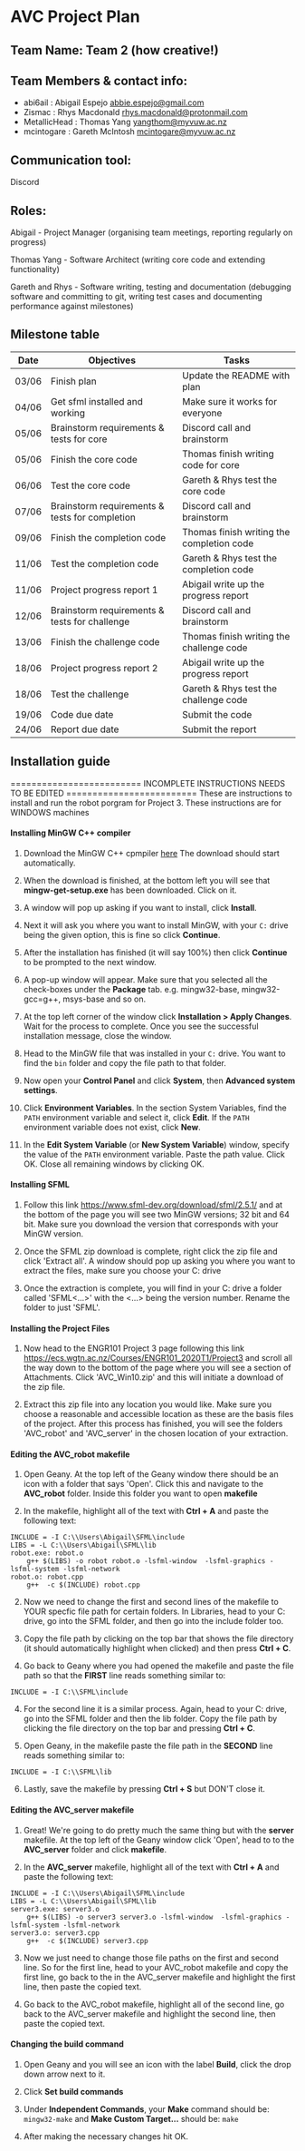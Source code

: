 # AVC Project Plan

## Team Name: Team 2 (how creative!)

## Team Members & contact info:
- abi6ail : Abigail Espejo abbie.espejo@gmail.com
- Zismac : Rhys Macdonald rhys.macdonald@protonmail.com
- MetallicHead : Thomas Yang yangthom@myvuw.ac.nz
- mcintogare : Gareth McIntosh mcintogare@myvuw.ac.nz

## Communication tool:
Discord

## Roles:
Abigail - Project Manager (organising team meetings, reporting regularly on progress)

Thomas Yang - Software Architect (writing core code and extending functionality)

Gareth and Rhys - Software writing, testing and documentation (debugging software and committing to
git, writing test cases and documenting performance against milestones)

## Milestone table

Date | Objectives | Tasks
--- | --- | ---
 03/06 | Finish plan | Update the README with plan
 04/06 | Get sfml installed and working | Make sure it works for everyone
 05/06 | Brainstorm requirements & tests for core | Discord call and brainstorm
 05/06 | Finish the core code | Thomas finish writing code for core 
 06/06 | Test the core code | Gareth & Rhys test the core code
 07/06 | Brainstorm requirements & tests for completion | Discord call and brainstorm
 09/06 | Finish the completion code | Thomas finish writing the completion code
 11/06 | Test the completion code | Gareth & Rhys test the completion code
 11/06 | Project progress report 1 | Abigail write up the progress report
 12/06 | Brainstorm requirements & tests for challenge | Discord call and brainstorm
 13/06 | Finish the challenge code | Thomas finish writing the challenge code
 18/06 | Project progress report 2 | Abigail write up the progress report
 18/06 | Test the challenge | Gareth & Rhys test the challenge code
 19/06 | Code due date | Submit the code
 24/06 | Report due date | Submit the report
 
 ## Installation guide
========================= INCOMPLETE INSTRUCTIONS NEEDS TO BE EDITED =========================
These are instructions to install and run the robot
porgram for Project 3. These instructions are for WINDOWS machines

#### Installing MinGW C++ compiler
1) Download the MinGW C++ cpmpiler [here](https://sourceforge.net/projects/mingw-w64/files/Toolchains%20targetting%20Win32/Personal%20Builds/mingw-builds/7.3.0/threads-posix/dwarf/i686-7.3.0-release-posix-dwarf-rt_v5-rev0.7z/download) The download should start automatically.

2) When the download is finished, at the bottom left you will see that **mingw-get-setup.exe** has been downloaded. Click on it.

3) A window will pop up asking if you want to install, click **Install**.

4) Next it will ask you where you want to install MinGW, with your `C:` drive being the given option, this is fine so click **Continue**.

5) After the installation has finished (it will say 100%) then click **Continue** to be prompted to the next window.

6) A pop-up window will appear. Make sure that you selected all the check-boxes under the **Package** tab. e.g. mingw32-base, mingw32-gcc=g++, msys-base and so on.

7) At the top left corner of the window click **Installation > Apply Changes**. Wait for the process to complete. Once you see the successful installation message, close the window.

8) Head to the MinGW file that was installed in your `C:` drive. You want to find the `bin` folder and copy the file path to that folder.

9) Now open your **Control Panel** and click **System**, then **Advanced system settings**.

10) Click **Environment Variables**. In the section System Variables, find the `PATH` environment variable and select it, click **Edit**. If the `PATH` environment variable does not exist, click **New**.

11) In the **Edit System Variable** (or **New System Variable**) window, specify the value of the `PATH` environment variable. Paste the path value. Click OK. Close all remaining windows by clicking OK.

#### Installing SFML
1) Follow this link https://www.sfml-dev.org/download/sfml/2.5.1/ and at the bottom of the page you will see two MinGW versions; 32 bit and 64 bit. Make sure you download the version that corresponds with your MinGW version.

2) Once the SFML zip download is complete, right click the zip file and click 'Extract all'. A window should pop up asking you where you want to extract the files, make sure you choose your C: drive 

3) Once the extraction is complete, you will find in your C: drive a folder called 'SFML<...>' with the <...> being the version number. Rename the folder to just 'SFML'.

#### Installing the Project Files

1) Now head to the ENGR101 Project 3 page following this link https://ecs.wgtn.ac.nz/Courses/ENGR101_2020T1/Project3 and scroll all the way down to the bottom of the page where you will see a section of Attachments. Click 'AVC_Win10.zip' and this will initiate a download of the zip file.

2) Extract this zip file into any location you would like. Make sure you choose a reasonable and accessible location as these are the basis files of the project. After this process has finished, you will see the folders 'AVC_robot' and 'AVC_server' in the chosen location of your extraction.

#### Editing the AVC_robot makefile

1) Open Geany. At the top left of the Geany window there should be an icon with a folder that says 'Open'. Click this and navigate to the **AVC_robot** folder. Inside this folder you want to open **makefile**

2) In the makefile, highlight all of the text with **Ctrl + A** and paste the following text:

```
INCLUDE = -I C:\\Users\Abigail\SFML\include
LIBS = -L C:\\Users\Abigail\SFML\lib
robot.exe: robot.o 
	g++ $(LIBS) -o robot robot.o -lsfml-window  -lsfml-graphics -lsfml-system -lsfml-network 
robot.o: robot.cpp 
	g++  -c $(INCLUDE) robot.cpp
```

2) Now we need to change the first and second lines of the makefile to YOUR specfic file path for certain folders. In Libraries, head to your C: drive, go into the SFML folder, and then go into the include folder too. 

3) Copy the file path by clicking on the top bar that shows the file directory (it should automatically highlight when clicked) and then press **Ctrl + C**.

3) Go back to Geany where you had opened the makefile and paste the file path so that the **FIRST** line reads something similar to:

``` INCLUDE = -I C:\\SFML\include ```
 
4) For the second line it is a similar process. Again, head to your C: drive, go into the SFML folder and then the lib folder. Copy the file path by clicking the file directory on the top bar and pressing **Ctrl + C**.

5) Open Geany, in the makefile paste the file path in the **SECOND** line reads something similar to:

```INCLUDE = -I C:\\SFML\lib ```

6) Lastly, save the makefile by pressing **Ctrl + S** but DON'T close it.

#### Editing the AVC_server makefile

1) Great! We're going to do pretty much the same thing but with the **server** makefile. At the top left of the Geany window click 'Open', head to to the **AVC_server** folder and click **makefile**. 

2) In the **AVC_server** makefile, highlight all of the text with **Ctrl + A** and paste the following text:

```
INCLUDE = -I C:\\Users\Abigail\SFML\include
LIBS = -L C:\\Users\Abigail\SFML\lib
server3.exe: server3.o 
	g++ $(LIBS) -o server3 server3.o -lsfml-window  -lsfml-graphics -lsfml-system -lsfml-network 
server3.o: server3.cpp 
	g++  -c $(INCLUDE) server3.cpp
```

3) Now we just need to change those file paths on the first and second line. So for the first line, head to your AVC_robot makefile and copy the first line, go back to the in the AVC_server makefile and highlight the first line, then paste the copied text.

4) Go back to the AVC_robot makefile, highlight all of the second line, go back to the AVC_server makefile and highlight the second line, then paste the copied text. 

#### Changing the build command

1) Open Geany and you will see an icon with the label **Build**, click the drop down arrow next to it.

2) Click **Set build commands**

3) Under **Independent Commands**, your **Make** command should be: ```mingw32-make``` and **Make Custom Target...** should be: ```make```

4) After making the necessary changes hit OK.


